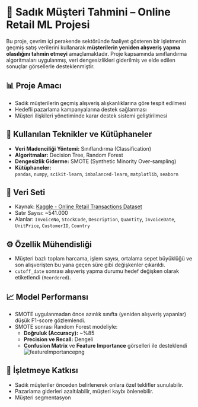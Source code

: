 # 🎯 Sadık Müşteri Tahmini – Online Retail ML Projesi

Bu proje, çevrim içi perakende sektöründe faaliyet gösteren bir işletmenin geçmiş satış verilerini kullanarak **müşterilerin yeniden alışveriş yapma olasılığını tahmin etmeyi** amaçlamaktadır. Proje kapsamında sınıflandırma algoritmaları uygulanmış, veri dengesizlikleri giderilmiş ve elde edilen sonuçlar görsellerle desteklenmiştir.

## 📊 Proje Amacı
- Sadık müşterilerin geçmiş alışveriş alışkanlıklarına göre tespit edilmesi
- Hedefli pazarlama kampanyalarına destek sağlanması
- Müşteri ilişkileri yönetiminde karar destek sistemi geliştirilmesi

## 🧠 Kullanılan Teknikler ve Kütüphaneler
- **Veri Madenciliği Yöntemi:** Sınıflandırma (Classification)
- **Algoritmalar:** Decision Tree, Random Forest
- **Dengesizlik Giderme:** SMOTE (Synthetic Minority Over-sampling)
- **Kütüphaneler:**  
  `pandas`, `numpy`, `scikit-learn`, `imbalanced-learn`, `matplotlib`, `seaborn`

## 🧾 Veri Seti
- Kaynak: [Kaggle - Online Retail Transactions Dataset](https://www.kaggle.com/datasets/abhishekrp1517/online-retail-transactions-dataset)
- Satır Sayısı: ~541.000  
- Alanlar: `InvoiceNo`, `StockCode`, `Description`, `Quantity`, `InvoiceDate`, `UnitPrice`, `CustomerID`, `Country`

## ⚙️ Özellik Mühendisliği
- Müşteri bazlı toplam harcama, işlem sayısı, ortalama sepet büyüklüğü ve son alışverişten bu yana geçen süre gibi değişkenler çıkarıldı.
- `cutoff_date` sonrası alışveriş yapma durumu hedef değişken olarak etiketlendi (`Reordered`).

## 📈 Model Performansı
- SMOTE uygulanmadan önce azınlık sınıfta (yeniden alışveriş yapanlar) düşük F1-score gözlemlendi.
- SMOTE sonrası Random Forest modeliyle:
  - **Doğruluk (Accuracy):** ~%85
  - **Precision ve Recall:** Dengeli
  - **Confusion Matrix** ve **Feature Importance** görselleri ile desteklendi
![featureImportancepng](https://github.com/user-attachments/assets/33375ae9-701b-43d4-9981-7a01995fd5f5)

## 🏢 İşletmeye Katkısı
- Sadık müşteriler önceden belirlenerek onlara özel teklifler sunulabilir.
- Pazarlama giderleri azaltılabilir, müşteri kaybı önlenebilir.
- Müşteri segmentasyon
